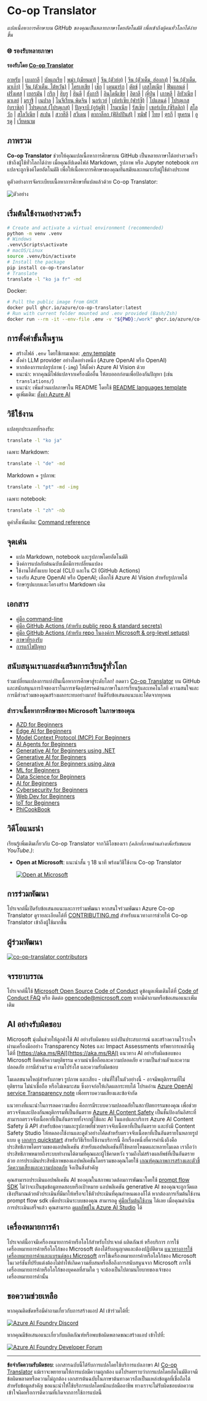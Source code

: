 <!--
CO_OP_TRANSLATOR_METADATA:
{
  "original_hash": "7593c1fad8734e4050b60fc3da614aa5",
  "translation_date": "2025-10-22T13:50:01+00:00",
  "source_file": "README.md",
  "language_code": "th"
}
-->
# Co-op Translator

_แปลเนื้อหาการศึกษาบน GitHub ของคุณเป็นหลายภาษาโดยอัตโนมัติ เพื่อเข้าถึงผู้คนทั่วโลกได้ง่ายขึ้น_

### 🌐 รองรับหลายภาษา

#### รองรับโดย [Co-op Translator](https://github.com/Azure/Co-op-Translator)

<!-- CO-OP TRANSLATOR LANGUAGES TABLE START -->
[อาหรับ](../ar/README.md) | [เบงกาลี](../bn/README.md) | [บัลแกเรีย](../bg/README.md) | [พม่า (เมียนมา)](../my/README.md) | [จีน (ตัวย่อ)](../zh/README.md) | [จีน (ตัวเต็ม, ฮ่องกง)](../hk/README.md) | [จีน (ตัวเต็ม, มาเก๊า)](../mo/README.md) | [จีน (ตัวเต็ม, ไต้หวัน)](../tw/README.md) | [โครเอเชีย](../hr/README.md) | [เช็ก](../cs/README.md) | [เดนมาร์ก](../da/README.md) | [ดัตช์](../nl/README.md) | [เอสโตเนีย](../et/README.md) | [ฟินแลนด์](../fi/README.md) | [ฝรั่งเศส](../fr/README.md) | [เยอรมัน](../de/README.md) | [กรีก](../el/README.md) | [ฮิบรู](../he/README.md) | [ฮินดี](../hi/README.md) | [ฮังการี](../hu/README.md) | [อินโดนีเซีย](../id/README.md) | [อิตาลี](../it/README.md) | [ญี่ปุ่น](../ja/README.md) | [เกาหลี](../ko/README.md) | [ลิทัวเนีย](../lt/README.md) | [มาเลย์](../ms/README.md) | [มราฐี](../mr/README.md) | [เนปาล](../ne/README.md) | [ไนจีเรียน พิดจิน](../pcm/README.md) | [นอร์เวย์](../no/README.md) | [เปอร์เซีย (ฟาร์ซี)](../fa/README.md) | [โปแลนด์](../pl/README.md) | [โปรตุเกส (บราซิล)](../br/README.md) | [โปรตุเกส (โปรตุเกส)](../pt/README.md) | [ปัญจาบี (กูร์มูขี)](../pa/README.md) | [โรมาเนีย](../ro/README.md) | [รัสเซีย](../ru/README.md) | [เซอร์เบีย (ซีริลลิก)](../sr/README.md) | [สโลวัก](../sk/README.md) | [สโลวีเนีย](../sl/README.md) | [สเปน](../es/README.md) | [สวาฮีลี](../sw/README.md) | [สวีเดน](../sv/README.md) | [ตากาล็อก (ฟิลิปปินส์)](../tl/README.md) | [ทมิฬ](../ta/README.md) | [ไทย](./README.md) | [ตุรกี](../tr/README.md) | [ยูเครน](../uk/README.md) | [อูรดู](../ur/README.md) | [เวียดนาม](../vi/README.md)
<!-- CO-OP TRANSLATOR LANGUAGES TABLE END -->

## ภาพรวม

**Co-op Translator** ช่วยให้คุณแปลเนื้อหาการศึกษาบน GitHub เป็นหลายภาษาได้อย่างรวดเร็ว เข้าถึงผู้ใช้ทั่วโลกได้ง่าย เมื่อคุณอัปเดตไฟล์ Markdown, รูปภาพ หรือ Jupyter notebook การแปลจะถูกซิงค์โดยอัตโนมัติ เพื่อให้เนื้อหาการศึกษาของคุณทันสมัยและเหมาะกับผู้ใช้ต่างประเทศ

ดูตัวอย่างการจัดระเบียบเนื้อหาการศึกษาที่แปลแล้วด้วย Co-op Translator:

![ตัวอย่าง](../../translated_images/translation-ex.0c8aa6a7ee0aad2b35cddcc110c719baf0afc640e8c5a45540e6c166b9907d91.th.png)

## เริ่มต้นใช้งานอย่างรวดเร็ว

```bash
# Create and activate a virtual environment (recommended)
python -m venv .venv
# Windows
.venv\Scripts\activate
# macOS/Linux
source .venv/bin/activate
# Install the package
pip install co-op-translator
# Translate
translate -l "ko ja fr" -md
```

Docker:

```bash
# Pull the public image from GHCR
docker pull ghcr.io/azure/co-op-translator:latest
# Run with current folder mounted and .env provided (Bash/Zsh)
docker run --rm -it --env-file .env -v "${PWD}:/work" ghcr.io/azure/co-op-translator:latest -l "ko ja fr" -md
```

## การตั้งค่าขั้นพื้นฐาน

- สร้างไฟล์ `.env` โดยใช้เทมเพลต: [.env.template](../../.env.template)
- ตั้งค่า LLM provider อย่างใดอย่างหนึ่ง (Azure OpenAI หรือ OpenAI)
- หากต้องการแปลรูปภาพ (`-img`) ให้ตั้งค่า Azure AI Vision ด้วย
- แนะนำ: หากคุณมีไฟล์แปลจากเครื่องมืออื่น ให้ลบออกก่อนเพื่อป้องกันปัญหา (เช่น `translations/`)
- แนะนำ: เพิ่มส่วนแปลภาษาใน README โดยใช้ [README languages template](./README_languages_template.md)
- ดูเพิ่มเติม: [ตั้งค่า Azure AI](./getting_started/set-up-azure-ai.md)

## วิธีใช้งาน

แปลทุกประเภทที่รองรับ:

```bash
translate -l "ko ja"
```

เฉพาะ Markdown:

```bash
translate -l "de" -md
```

Markdown + รูปภาพ:

```bash
translate -l "pt" -md -img
```

เฉพาะ notebook:

```bash
translate -l "zh" -nb
```

ดูคำสั่งเพิ่มเติม: [Command reference](./getting_started/command-reference.md)

## จุดเด่น

- แปล Markdown, notebook และรูปภาพโดยอัตโนมัติ
- ซิงค์การแปลกับต้นฉบับเมื่อมีการเปลี่ยนแปลง
- ใช้งานได้ทั้งแบบ local (CLI) และใน CI (GitHub Actions)
- รองรับ Azure OpenAI หรือ OpenAI; เลือกใช้ Azure AI Vision สำหรับรูปภาพได้
- รักษารูปแบบและโครงสร้าง Markdown เดิม

## เอกสาร

- [คู่มือ command-line](./getting_started/command-line-guide/command-line-guide.md)
- [คู่มือ GitHub Actions (สำหรับ public repo & standard secrets)](./getting_started/github-actions-guide/github-actions-guide-public.md)
- [คู่มือ GitHub Actions (สำหรับ repo ในองค์กร Microsoft & org-level setups)](./getting_started/github-actions-guide/github-actions-guide-org.md)
- [ภาษาที่รองรับ](./getting_started/supported-languages.md)
- [การแก้ไขปัญหา](./getting_started/troubleshooting.md)

## สนับสนุนเราและส่งเสริมการเรียนรู้ทั่วโลก

ร่วมเปลี่ยนแปลงการแบ่งปันเนื้อหาการศึกษาสู่ระดับโลก! กดดาว [Co-op Translator](https://github.com/azure/co-op-translator) บน GitHub และสนับสนุนภารกิจของเราในการขจัดอุปสรรคด้านภาษาในการเรียนรู้และเทคโนโลยี ความสนใจและการมีส่วนร่วมของคุณสร้างผลกระทบอย่างมาก! ยินดีรับข้อเสนอแนะและโค้ดจากทุกคน

### สำรวจเนื้อหาการศึกษาของ Microsoft ในภาษาของคุณ

- [AZD for Beginners](https://github.com/microsoft/AZD-for-beginners)
- [Edge AI for Beginners](https://github.com/microsoft/edgeai-for-beginners)
- [Model Context Protocol (MCP) For Beginners](https://github.com/microsoft/mcp-for-beginners)
- [AI Agents for Beginners](https://github.com/microsoft/ai-agents-for-beginners)
- [Generative AI for Beginners using .NET](https://github.com/microsoft/Generative-AI-for-beginners-dotnet)
- [Generative AI for Beginners](https://github.com/microsoft/generative-ai-for-beginners)
- [Generative AI for Beginners using Java](https://github.com/microsoft/generative-ai-for-beginners-java)
- [ML for Beginners](https://aka.ms/ml-beginners)
- [Data Science for Beginners](https://aka.ms/datascience-beginners)
- [AI for Beginners](https://aka.ms/ai-beginners)
- [Cybersecurity for Beginners](https://github.com/microsoft/Security-101)
- [Web Dev for Beginners](https://aka.ms/webdev-beginners)
- [IoT for Beginners](https://aka.ms/iot-beginners)
- [PhiCookBook](https://github.com/microsoft/PhiCookBook)

## วิดีโอแนะนำ

เรียนรู้เพิ่มเติมเกี่ยวกับ Co-op Translator จากวิดีโอของเรา _(คลิกที่ภาพด้านล่างเพื่อรับชมบน YouTube.)_:

- **Open at Microsoft**: แนะนำสั้น ๆ 18 นาที พร้อมวิธีใช้งาน Co-op Translator

  [![Open at Microsoft](../../translated_images/open-ms-thumbnail.946b356b89bc5f0e33dcebb852f7926b98c33f54c1a49ce01c36ae7f35e2443a.th.jpg)](https://www.youtube.com/watch?v=jX_swfH_KNU)

## การร่วมพัฒนา

โปรเจกต์นี้เปิดรับข้อเสนอแนะและการร่วมพัฒนา หากสนใจร่วมพัฒนา Azure Co-op Translator ดูรายละเอียดได้ที่ [CONTRIBUTING.md](./CONTRIBUTING.md) สำหรับแนวทางการช่วยให้ Co-op Translator เข้าถึงผู้ใช้มากขึ้น

## ผู้ร่วมพัฒนา

[![co-op-translator contributors](https://contrib.rocks/image?repo=Azure/co-op-translator)](https://github.com/Azure/co-op-translator/graphs/contributors)

## จรรยาบรรณ

โปรเจกต์นี้ใช้ [Microsoft Open Source Code of Conduct](https://opensource.microsoft.com/codeofconduct/)
ดูข้อมูลเพิ่มเติมได้ที่ [Code of Conduct FAQ](https://opensource.microsoft.com/codeofconduct/faq/) หรือ
ติดต่อ [opencode@microsoft.com](mailto:opencode@microsoft.com) หากมีคำถามหรือข้อเสนอแนะเพิ่มเติม

## AI อย่างรับผิดชอบ

Microsoft มุ่งมั่นช่วยให้ลูกค้าใช้ AI อย่างรับผิดชอบ แบ่งปันประสบการณ์ และสร้างความไว้วางใจผ่านเครื่องมืออย่าง Transparency Notes และ Impact Assessments ทรัพยากรเหล่านี้ดูได้ที่ [https://aka.ms/RAI](https://aka.ms/RAI)
แนวทาง AI อย่างรับผิดชอบของ Microsoft ยึดหลักความยุติธรรม ความน่าเชื่อถือและความปลอดภัย ความเป็นส่วนตัวและความปลอดภัย การมีส่วนร่วม ความโปร่งใส และความรับผิดชอบ

โมเดลขนาดใหญ่สำหรับภาษา รูปภาพ และเสียง - เช่นที่ใช้ในตัวอย่างนี้ - อาจมีพฤติกรรมที่ไม่ยุติธรรม ไม่น่าเชื่อถือ หรือไม่เหมาะสม ซึ่งอาจก่อให้เกิดผลกระทบได้ โปรดอ่าน [Azure OpenAI service Transparency note](https://learn.microsoft.com/legal/cognitive-services/openai/transparency-note?tabs=text) เพื่อทราบความเสี่ยงและข้อจำกัด

แนวทางที่แนะนำในการลดความเสี่ยง คือการมีระบบความปลอดภัยในสถาปัตยกรรมของคุณ เพื่อช่วยตรวจจับและป้องกันพฤติกรรมที่เป็นอันตราย [Azure AI Content Safety](https://learn.microsoft.com/azure/ai-services/content-safety/overview) เป็นชั้นป้องกันอิสระที่สามารถตรวจจับเนื้อหาที่เป็นอันตรายทั้งจากผู้ใช้และ AI ในแอปและบริการ Azure AI Content Safety มี API สำหรับข้อความและรูปภาพที่ช่วยตรวจจับเนื้อหาที่เป็นอันตราย และยังมี Content Safety Studio ให้ทดลองใช้งานและดูตัวอย่างโค้ดสำหรับตรวจจับเนื้อหาที่เป็นอันตรายในหลายรูปแบบ ดู [เอกสาร quickstart](https://learn.microsoft.com/azure/ai-services/content-safety/quickstart-text?tabs=visual-studio%2Clinux&pivots=programming-language-rest) สำหรับวิธีเรียกใช้งานบริการนี้
อีกเรื่องหนึ่งที่ควรคำนึงถึงคือประสิทธิภาพโดยรวมของแอปพลิเคชัน สำหรับแอปพลิเคชันที่ใช้หลายโหมดและหลายโมเดล เราถือว่าประสิทธิภาพหมายถึงระบบทำงานได้ตามที่คุณและผู้ใช้คาดหวัง รวมถึงไม่สร้างผลลัพธ์ที่เป็นอันตรายด้วย การประเมินประสิทธิภาพของแอปพลิเคชันโดยรวมของคุณโดยใช้ [เกณฑ์คุณภาพการสร้างและตัวชี้วัดความเสี่ยงและความปลอดภัย](https://learn.microsoft.com/azure/ai-studio/concepts/evaluation-metrics-built-in) จึงเป็นสิ่งสำคัญ

คุณสามารถประเมินแอปพลิเคชัน AI ของคุณในสภาพแวดล้อมการพัฒนาโดยใช้ [prompt flow SDK](https://microsoft.github.io/promptflow/index.html) ไม่ว่าจะเป็นชุดข้อมูลทดสอบหรือเป้าหมาย แอปพลิเคชัน generative AI ของคุณจะถูกวัดผลเชิงปริมาณด้วยตัวประเมินที่มีมาให้หรือจะใช้ตัวประเมินที่คุณกำหนดเองก็ได้ หากต้องการเริ่มต้นใช้งาน prompt flow sdk เพื่อประเมินระบบของคุณ สามารถดู [คู่มือเริ่มต้นใช้งาน](https://learn.microsoft.com/azure/ai-studio/how-to/develop/flow-evaluate-sdk) ได้เลย เมื่อคุณดำเนินการประเมินเสร็จแล้ว คุณสามารถ [ดูผลลัพธ์ใน Azure AI Studio](https://learn.microsoft.com/azure/ai-studio/how-to/evaluate-flow-results) ได้

## เครื่องหมายการค้า

โปรเจกต์นี้อาจมีเครื่องหมายการค้าหรือโลโก้สำหรับโปรเจกต์ ผลิตภัณฑ์ หรือบริการ การใช้เครื่องหมายการค้าหรือโลโก้ของ Microsoft ต้องได้รับอนุญาตและต้องปฏิบัติตาม
[แนวทางการใช้เครื่องหมายการค้าและแบรนด์ของ Microsoft](https://www.microsoft.com/en-us/legal/intellectualproperty/trademarks/usage/general)
การใช้เครื่องหมายการค้าหรือโลโก้ของ Microsoft ในเวอร์ชันที่ปรับแต่งต้องไม่ทำให้เกิดความสับสนหรือสื่อถึงการสนับสนุนจาก Microsoft
การใช้เครื่องหมายการค้าหรือโลโก้ของบุคคลที่สามใด ๆ จะต้องเป็นไปตามนโยบายของเจ้าของเครื่องหมายการค้านั้น

## ขอความช่วยเหลือ

หากคุณติดขัดหรือมีคำถามเกี่ยวกับการสร้างแอป AI เข้าร่วมได้ที่:

[![Azure AI Foundry Discord](https://img.shields.io/badge/Discord-Azure_AI_Foundry_Community_Discord-blue?style=for-the-badge&logo=discord&color=5865f2&logoColor=fff)](https://aka.ms/foundry/discord)

หากคุณมีข้อเสนอแนะเกี่ยวกับผลิตภัณฑ์หรือพบข้อผิดพลาดขณะสร้างแอป เข้าไปที่:

[![Azure AI Foundry Developer Forum](https://img.shields.io/badge/GitHub-Azure_AI_Foundry_Developer_Forum-blue?style=for-the-badge&logo=github&color=000000&logoColor=fff)](https://aka.ms/foundry/forum)

---

**ข้อจำกัดความรับผิดชอบ**:
เอกสารฉบับนี้ได้รับการแปลโดยใช้บริการแปลภาษา AI [Co-op Translator](https://github.com/Azure/co-op-translator) แม้เราจะพยายามให้การแปลมีความถูกต้อง แต่โปรดทราบว่าการแปลโดยอัตโนมัติอาจมีข้อผิดพลาดหรือความไม่ถูกต้อง เอกสารต้นฉบับในภาษาต้นทางควรถือเป็นแหล่งข้อมูลที่เชื่อถือได้ สำหรับข้อมูลสำคัญ ขอแนะนำให้ใช้บริการแปลโดยนักแปลมืออาชีพ ทางเราจะไม่รับผิดชอบต่อความเข้าใจผิดหรือการตีความที่เกิดจากการใช้การแปลนี้